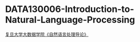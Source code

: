 # DATA130006-Introduction-to-Natural-Language-Processing
[复旦大学大数据学院《自然语言处理导论》](
http://www.sdspeople.fudan.edu.cn/zywei/DATA130006/index.html
)